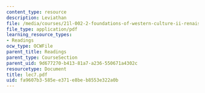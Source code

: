 ```yaml
---
content_type: resource
description: Leviathan
file: /media/courses/21l-002-2-foundations-of-western-culture-ii-renaissance-to-modernity-spring-2003/fa9607b3585ee371e8beb8553e322a0b_lec7.pdf
file_type: application/pdf
learning_resource_types:
- Readings
ocw_type: OCWFile
parent_title: Readings
parent_type: CourseSection
parent_uid: 9d677270-b413-81a7-a236-550671a4302c
resourcetype: Document
title: lec7.pdf
uid: fa9607b3-585e-e371-e8be-b8553e322a0b
---
```


